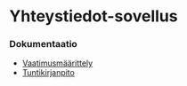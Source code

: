 # Yhteystiedot-sovellus

### Dokumentaatio
- [Vaatimusmäärittely](https://github.com/vaisajuh/ot-harjoitustyo/blob/master/dokumentaatio/vaatimusmaarittely.md) <br>
- [Tuntikirjanpito](https://github.com/vaisajuh/ot-harjoitustyo/blob/master/dokumentaatio/tuntikirjanpito.md)
